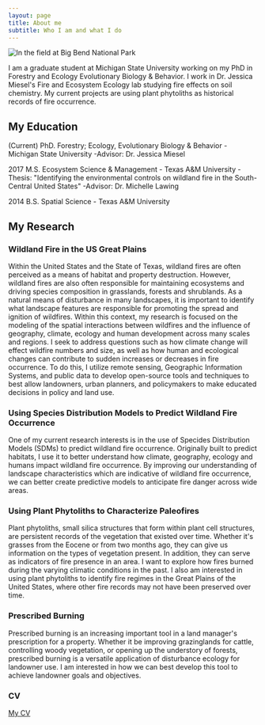 ```yaml
---
layout: page
title: About me
subtitle: Who I am and what I do
---
```


![In the field at Big Bend National Park](https://ctbrooke.github.io/img/field.png  "In the field at Big Bend National Park")

I am a graduate student at Michigan State University working on my PhD in Forestry and Ecology Evolutionary Biology & Behavior. I work in Dr. Jessica Miesel's  Fire and Ecosystem Ecology lab studying fire effects on soil chemistry. My current projects are using plant phytoliths as historical records of fire occurrence. 

## My Education
(Current)	PhD. Forestry; Ecology, Evolutionary Biology & Behavior - Michigan State University
	-Advisor: Dr. Jessica Miesel

2017		M.S. Ecosystem Science & Management - Texas A&M University
	-Thesis: "Identifying the environmental controls on wildland fire in the South-Central United States"
	-Advisor: Dr. Michelle Lawing
	
2014		B.S. Spatial Science - Texas A&M University

## My Research

### Wildland Fire in the US Great Plains

   Within the United States and the State of Texas, wildland fires are often perceived as a means of habitat and property destruction. However, wildland fires are also often responsible for maintaining ecosystems and driving species composition in grasslands, forests and shrublands. As a natural means of disturbance in many landscapes, it is important to identify what landscape features are responsible for promoting the spread and ignition of wildfires. Within this context, my research is focused on the modeling of the spatial interactions between wildfires and the influence of geography, climate, ecology and human development across many scales and regions. I seek to address questions such as how climate change will effect wildfire numbers and size, as well as how human and ecological changes can contribute to sudden increases or decreases in fire occurrence. To do this, I utilize remote sensing, Geographic Information Systems, and public data to develop open-source tools and techniques to best allow landowners, urban planners, and policymakers to make educated decisions in policy and land use.

### Using Species Distribution Models to Predict Wildland Fire Occurrence

   One of my current research interests is in the use of Specides Distribution Models (SDMs) to predict wildland fire occurrence. Originally built to predict habitats, I use it to better understand how climate, geography, ecology and humans impact wildland fire occurrence. By improving our understanding of landscape characteristics which are indicative of wildland fire occurrence, we can better create predictive models to anticipate fire danger across wide areas.

### Using Plant Phytoliths to Characterize Paleofires

   Plant phytoliths, small silica structures that form within plant cell structures, are persistent records of the vegetation that existed over time. Whether it's grasses from the Eocene or from two months ago, they can give us information on the types of vegetation present. In addition, they can serve as indicators of fire presence in an area. I want to explore how fires burned during the varying climatic conditions in the past. I also am interested in using plant phytoliths to identify fire regimes in the Great Plains of the United States, where other fire records may not have been preserved over time.


### Prescribed Burning

   Prescribed burning is an increasing important tool in a land manager's prescription for a property. Whether it be improving grazinglands for cattle, controlling woody vegetation, or opening up the understory of forests, prescribed burning is a versatile application of disturbance ecology for landowner use. I am interested in how we can best develop this tool to achieve landowner goals and objectives.

	
### CV


[My CV](https:\\ctbrooke.github.io\img\ChaseT.Brooke-CurriculumVitae-v1.5.pdf   "My CV")

